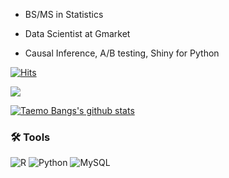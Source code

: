 </center>

- BS/MS in Statistics

- Data Scientist at Gmarket

- Causal Inference, A/B testing, Shiny for Python
  
[![Hits](https://hits.seeyoufarm.com/api/count/incr/badge.svg?url=https%3A%2F%2Fgithub.com%2Fbe-favorite&count_bg=%2379C83D&title_bg=%23555555&icon=&icon_color=%23E7E7E7&title=hits&edge_flat=false)](https://hits.seeyoufarm.com)

<a href="https://taemobang.com/">
    <img src="https://badgen.net/badge/icon/TechBlog?icon=https://caple-static.s3.ap-northeast-2.amazonaws.com/cobalt-badge.svg&label&color=5B69C3&labelColor=414C9A" />
  
 [![Taemo Bangs's github stats](https://github-readme-stats.vercel.app/api?username=be-favorite&show_icons=true&locale=en)](https://github.com/anuraghazra/github-readme-stats) 
  
  </a>
  
 ### 🛠 Tools
 ![R](https://img.shields.io/badge/r-%23276DC3.svg?style=for-the-badge&logo=r&logoColor=white)
 ![Python](https://img.shields.io/badge/python-3670A0?style=for-the-badge&logo=python&logoColor=ffdd54)
 ![MySQL](https://img.shields.io/badge/mysql-%2300f.svg?style=for-the-badge&logo=mysql&logoColor=white)
